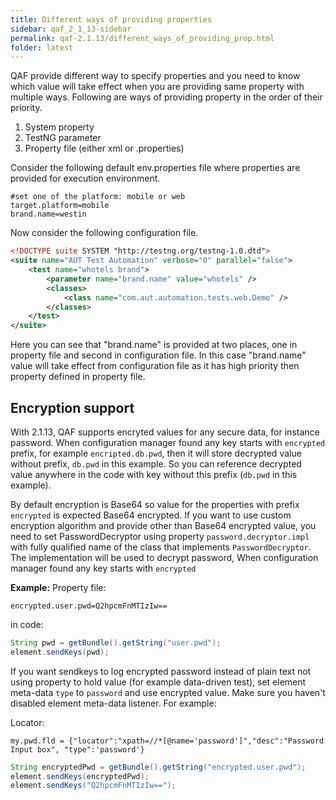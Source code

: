 ```yaml
---
title: Different ways of providing properties
sidebar: qaf_2_1_13-sidebar
permalink: qaf-2.1.13/different_ways_of_providing_prop.html
folder: latest
---
```



QAF provide different way to specify properties and you need to know which value will take effect when you are providing same property with multiple ways.
Following are ways of providing property in the order of their priority.

1. System property
2. TestNG parameter
3. Property file (either xml or .properties)

Consider the following default env.properties file where properties are provided for execution environment.

```properties
#set one of the platform: mobile or web
target.platform=mobile
brand.name=westin
```

 Now consider the following configuration file.

```xml 
<!DOCTYPE suite SYSTEM "http://testng.org/testng-1.0.dtd">
<suite name="AUT Test Automation" verbose="0" parallel="false">
    <test name="whotels brand">
        <parameter name="brand.name" value="whotels" />
        <classes>
            <class name="com.aut.automation.tests.web.Demo" />
        </classes>
    </test>
</suite>
```

Here you can see that "brand.name" is provided at two places, one in property file and second in configuration file. In this case "brand.name" value will take effect from configuration file as it has high priority then property defined in property file.

## Encryption support
With 2.1.13, QAF supports encryted values for any secure data, for instance password. When configuration manager found any key starts with `encrypted` prefix, for example `encripted.db.pwd`, then it will store decrypted value without prefix, `db.pwd` in this example. So you can reference decrypted value anywhere in the code with key without this prefix (`db.pwd` in this example). 

By default encryption is Base64 so value for the properties with prefix `encrypted` is expected Base64 encrypted. If you want to use custom encryption algorithm and provide other than Base64 encrypted value, you need to set PasswordDecryptor using property `password.decryptor.impl` with fully qualified name of the class that implements `PasswordDecryptor`. The implementation will be used to decrypt password, When configuration manager found any key starts with `encrypted`

**Example:**
Property file:

```properties
encrypted.user.pwd=Q2hpcmFnMTIzIw==
```

in code:

```java
String pwd = getBundle().getString("user.pwd");
element.sendKeys(pwd);
```

If you want sendkeys to log encrypted password instead of plain text not using property to hold value (for example data-driven test), set element meta-data `type` to `password` and use encrypted value. Make sure you haven't disabled element meta-data listener. For example:

Locator:

```properties
my.pwd.fld = {"locator":"xpath=//*[@name='password']","desc":"Password Input box", "type":'password'}
```


```java
String encryptedPwd = getBundle().getString("encrypted.user.pwd");
element.sendKeys(encryptedPwd);
element.sendKeys("Q2hpcmFnMTIzIw==");

```

